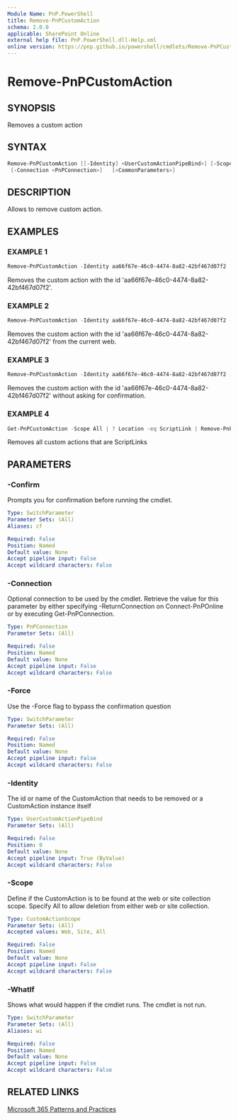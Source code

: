 ```yaml
---
Module Name: PnP.PowerShell
title: Remove-PnPCustomAction
schema: 2.0.0
applicable: SharePoint Online
external help file: PnP.PowerShell.dll-Help.xml
online version: https://pnp.github.io/powershell/cmdlets/Remove-PnPCustomAction.html
---
```

 
# Remove-PnPCustomAction

## SYNOPSIS
Removes a custom action

## SYNTAX

```powershell
Remove-PnPCustomAction [[-Identity] <UserCustomActionPipeBind>] [-Scope <CustomActionScope>] [-Force]
 [-Connection <PnPConnection>]   [<CommonParameters>]
```

## DESCRIPTION

Allows to remove custom action.

## EXAMPLES

### EXAMPLE 1
```powershell
Remove-PnPCustomAction -Identity aa66f67e-46c0-4474-8a82-42bf467d07f2
```

Removes the custom action with the id 'aa66f67e-46c0-4474-8a82-42bf467d07f2'.

### EXAMPLE 2
```powershell
Remove-PnPCustomAction -Identity aa66f67e-46c0-4474-8a82-42bf467d07f2 -Scope web
```

Removes the custom action with the id 'aa66f67e-46c0-4474-8a82-42bf467d07f2' from the current web.

### EXAMPLE 3
```powershell
Remove-PnPCustomAction -Identity aa66f67e-46c0-4474-8a82-42bf467d07f2 -Force
```

Removes the custom action with the id 'aa66f67e-46c0-4474-8a82-42bf467d07f2' without asking for confirmation.

### EXAMPLE 4
```powershell
Get-PnPCustomAction -Scope All | ? Location -eq ScriptLink | Remove-PnPCustomAction
```

Removes all custom actions that are ScriptLinks

## PARAMETERS

### -Confirm
Prompts you for confirmation before running the cmdlet.

```yaml
Type: SwitchParameter
Parameter Sets: (All)
Aliases: cf

Required: False
Position: Named
Default value: None
Accept pipeline input: False
Accept wildcard characters: False
```

### -Connection
Optional connection to be used by the cmdlet. Retrieve the value for this parameter by either specifying -ReturnConnection on Connect-PnPOnline or by executing Get-PnPConnection.

```yaml
Type: PnPConnection
Parameter Sets: (All)

Required: False
Position: Named
Default value: None
Accept pipeline input: False
Accept wildcard characters: False
```

### -Force
Use the -Force flag to bypass the confirmation question

```yaml
Type: SwitchParameter
Parameter Sets: (All)

Required: False
Position: Named
Default value: None
Accept pipeline input: False
Accept wildcard characters: False
```

### -Identity
The id or name of the CustomAction that needs to be removed or a CustomAction instance itself

```yaml
Type: UserCustomActionPipeBind
Parameter Sets: (All)

Required: False
Position: 0
Default value: None
Accept pipeline input: True (ByValue)
Accept wildcard characters: False
```

### -Scope
Define if the CustomAction is to be found at the web or site collection scope. Specify All to allow deletion from either web or site collection.

```yaml
Type: CustomActionScope
Parameter Sets: (All)
Accepted values: Web, Site, All

Required: False
Position: Named
Default value: None
Accept pipeline input: False
Accept wildcard characters: False
```



### -WhatIf
Shows what would happen if the cmdlet runs. The cmdlet is not run.

```yaml
Type: SwitchParameter
Parameter Sets: (All)
Aliases: wi

Required: False
Position: Named
Default value: None
Accept pipeline input: False
Accept wildcard characters: False
```

## RELATED LINKS

[Microsoft 365 Patterns and Practices](https://aka.ms/m365pnp)

